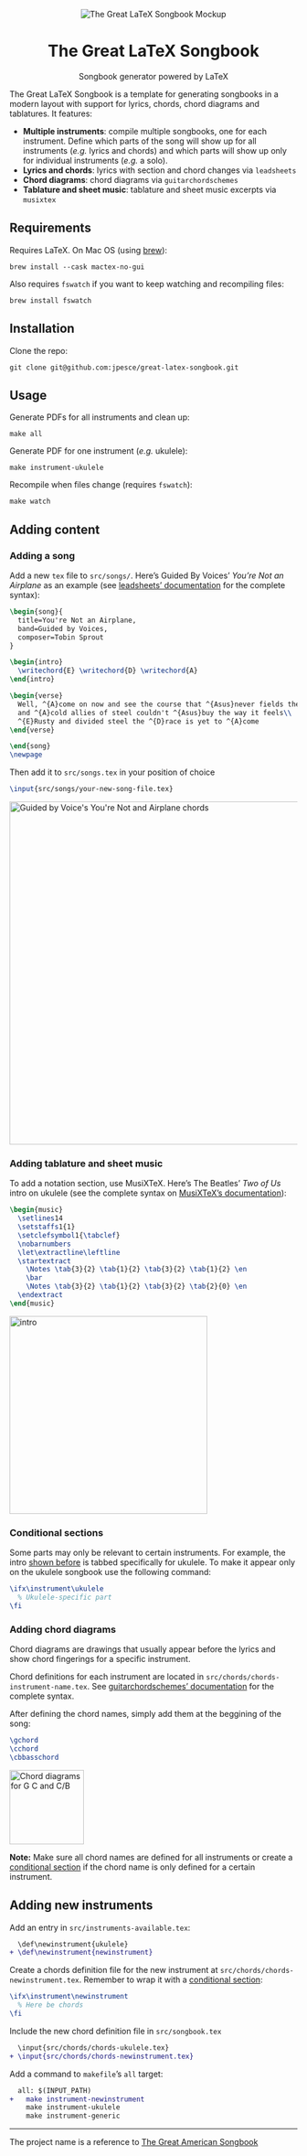 <p align="center">
  <p align="center">
   <img src="https://user-images.githubusercontent.com/1228352/165809316-b4199537-bd0a-4225-929f-d1ff540c3b9f.jpg" alt="The Great LaTeX Songbook Mockup">
  </p>
  <h1 align="center"><b>The Great LaTeX Songbook</b></h1>
  <p align="center">
   Songbook generator powered by LaTeX
  </p>
</p>

The Great LaTeX Songbook is a template for generating songbooks in a modern layout with support for lyrics, chords, chord diagrams and tablatures. It features:
* **Multiple instruments**: compile multiple songbooks, one for each instrument. Define which parts of the song will show up for all instruments (_e.g._ lyrics and chords) and which parts will show up only for individual instruments (_e.g._ a solo).
* **Lyrics and chords**: lyrics with section and chord changes via `leadsheets`
* **Chord diagrams**: chord diagrams via `guitarchordschemes`
* **Tablature and sheet music**: tablature and sheet music excerpts via `musixtex`

## Requirements
Requires LaTeX. On Mac OS (using [brew](https://brew.sh/)):
```
brew install --cask mactex-no-gui
```
Also requires `fswatch` if you want to keep watching and recompiling files:
```
brew install fswatch
```
## Installation
Clone the repo:
```
git clone git@github.com:jpesce/great-latex-songbook.git
```
## Usage
Generate PDFs for all instruments and clean up:
```
make all
```
Generate PDF for one instrument (_e.g._ ukulele):
```
make instrument-ukulele
```
Recompile when files change (requires `fswatch`):
```
make watch
```

## Adding content
### Adding a song
Add a new `tex` file to `src/songs/`. Here’s Guided By Voices’ _You’re Not an Airplane_ as an example (see [leadsheets’ documentation](https://ctan.math.washington.edu/tex-archive/macros/latex/contrib/leadsheets/leadsheets_en.pdf) for the complete syntax):
```latex
\begin{song}{
  title=You're Not an Airplane,
  band=Guided by Voices,
  composer=Tobin Sprout
}

\begin{intro}
  \writechord{E} \writechord{D} \writechord{A}
\end{intro}

\begin{verse}
  Well, ^{A}come on now and see the course that ^{Asus}never fields the game of choice\\
  and ^{A}cold allies of steel couldn't ^{Asus}buy the way it feels\\
  ^{E}Rusty and divided steel the ^{D}race is yet to ^{A}come
\end{verse}

\end{song}
\newpage
```
Then add it to `src/songs.tex` in your position of choice
```latex
\input{src/songs/your-new-song-file.tex}
```
<img width="600" alt="Guided by Voice's You're Not and Airplane chords" src="https://user-images.githubusercontent.com/1228352/171166993-42e591df-f8c2-4b97-8316-19167dc22f5f.png">

### Adding tablature and sheet music
To add a notation section, use MusiXTeX. Here’s The Beatles’ _Two of Us_ intro on ukulele
(see the complete syntax on [MusiXTeX’s documentation](https://linorg.usp.br/CTAN/macros/musixtex/doc/musixdoc.pdf)):
```latex
\begin{music}
  \setlines14
  \setstaffs1{1}
  \setclefsymbol1{\tabclef}
  \nobarnumbers
  \let\extractline\leftline
  \startextract
    \Notes \tab{3}{2} \tab{1}{2} \tab{3}{2} \tab{1}{2} \en
    \bar
    \Notes \tab{3}{2} \tab{1}{2} \tab{3}{2} \tab{2}{0} \en
  \endextract
\end{music}
```
<img width="346" alt="intro" src="https://github.com/jpesce/great-latex-songbook/assets/1228352/a179c5e3-8396-4a10-be92-4ef2a401f811">


### Conditional sections
Some parts may only be relevant to certain instruments. For example, the intro [shown before](#adding-tablature-and-sheet-music)
is tabbed specifically for ukulele. To make it appear only on the ukulele songbook use the following command:
```latex
\ifx\instrument\ukulele
  % Ukulele-specific part
\fi
```

### Adding chord diagrams
Chord diagrams are drawings that usually appear before the lyrics and show chord fingerings for a specific instrument.

Chord definitions for each instrument are located in `src/chords/chords-instrument-name.tex`. See [guitarchordschemes’ documentation](http://mirrors.ctan.org/macros/latex/contrib/guitarchordschemes/guitarchordschemes_en.pdf) for the complete syntax.

After defining the chord names, simply add them at the beggining of the song:
```latex
\gchord
\cchord
\cbbasschord
```

<img width="130" alt="Chord diagrams for G C and C/B" src="https://user-images.githubusercontent.com/1228352/171168367-41b7313e-af6b-4c6a-b453-2e83394fcd6f.png">

**Note:** Make sure all chord names are defined for all instruments or create a [conditional section](#conditional-sections) if the chord name is only defined for a certain instrument.

## Adding new instruments
Add an entry in `src/instruments-available.tex`:
```diff
  \def\newinstrument{ukulele}
+ \def\newinstrument{newinstrument}
```

Create a chords definition file for the new instrument at `src/chords/chords-newinstrument.tex`. Remember to wrap it with a [conditional section](#conditional-sections):
```latex
\ifx\instrument\newinstrument
  % Here be chords
\fi
```

Include the new chord definition file in `src/songbook.tex`
```diff
  \input{src/chords/chords-ukulele.tex}
+ \input{src/chords/chords-newinstrument.tex}
```

Add a command to `makefile`’s `all` target:
```diff
  all: $(INPUT_PATH)
+   make instrument-newinstrument
    make instrument-ukulele
    make instrument-generic
```

---
The project name is a reference to [The Great American Songbook](https://en.wikipedia.org/wiki/Great_American_Songbook)
